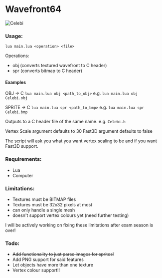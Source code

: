 # Wavefront64


![Celebi](https://i.imgur.com/fXzqiGc.gif)


### Usage:
`lua main.lua <operation> <file>`

Operations:
* obj (converts textured wavefront to C header)
* spr (converts bitmap to C header)

#### Examples
OBJ -> C
`lua main.lua obj <path_to_obj>`
e.g. `lua main.lua obj Celebi.obj`

SPRITE -> C
`lua main.lua spr <path_to_bmp>`
e.g. `lua main.lua spr Celebi.bmp`

Outputs to a C header file of the same name.
e.g. `Celebi.h`	


Vertex Scale argument defaults to 30
Fast3D argument defaults to false

The script will ask you what you want vertex scaling to be and if you want Fast3D support.

### Requirements:
* Lua
* Computer

### Limitations:
* Textures must be BITMAP files
* Textures must be 32x32 pixels at most
* can only handle a single mesh
* doesn't support vertex colours yet (need further testing)

I will be actively working on fixing these limitations after exam season is over!

### Todo:
* ~~Add functionality to just parse images for sprites!~~
* Add PNG support for said features
* Let objects have more than one texture
* Vertex colour support!!